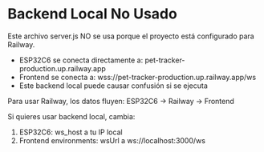 # Backend Local No Usado

Este archivo server.js NO se usa porque el proyecto está configurado para Railway.

- ESP32C6 se conecta directamente a: pet-tracker-production.up.railway.app
- Frontend se conecta a: wss://pet-tracker-production.up.railway.app/ws
- Este backend local puede causar confusión si se ejecuta

Para usar Railway, los datos fluyen:
ESP32C6 → Railway → Frontend

Si quieres usar backend local, cambia:
1. ESP32C6: ws_host a tu IP local
2. Frontend environments: wsUrl a ws://localhost:3000/ws

